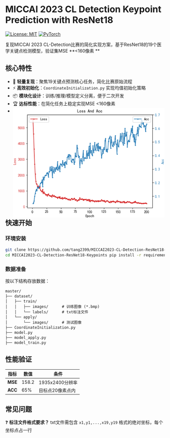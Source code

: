 # MICCAI 2023 CL Detection Keypoint Prediction with ResNet18



 [![License: MIT](https://img.shields.io/badge/License-MIT-yellow.svg)](https://opensource.org/licenses/MIT) [![PyTorch](https://img.shields.io/badge/PyTorch-2.0+-red.svg)](https://pytorch.org/) 



复现MICCAI 2023 CL-Detection比赛的简化实现方案，基于ResNet18的19个医学关键点检测模型，验证集MSE **<160像素 **

## 核心特性 

- 🚀 **轻量复现**：聚焦19关键点预测核心任务，简化比赛原始流程 
- ⚡ **高效初始化**：`CoordinateInitialization.py` 实现均值初始化策略 
- 📦 **模块化设计**：训练/推理/模型定义分离，便于二次开发 
- 🏆 **达标性能**：在简化任务上稳定实现MSE <160像素 
- <img src="https://raw.githubusercontent.com/tang2399/MICCAI2023-CL-Detection-ResNet18-19Keypoints/master/images/Train.png"       alt="Loss and ACC"       style="float: left; margin-right: 20px;"       width="500"/>

## 快速开始
### 环境安装 
```bash
git clone https://github.com/tang2399/MICCAI2023-CL-Detection-ResNet18-Keypoints.git
cd MICCAI2023-CL-Detection-ResNet18-Keypoints pip install -r requirements.txt
```

### 数据准备

按以下结构存放数据：

```
master/
├── dataset/
│   ├── train/
│   │   ├── images/      # 训练图像 (*.bmp)
│   │   └── labels/ 	 # txt标注文件
│   └── apply/
│       └── images/      # 测试图像
├── CoordinateInitialization.py
├── model.py
├── model_apply.py
├── model_train.py
```

## 性能验证

| 指标    | 数值  | 条件             |
| ------- | ----- | ---------------- |
| **MSE** | 158.2 | 1935x2400分辨率  |
| **ACC** | 65%   | 目标点20像素点内 |

## 常见问题

❓ **标注文件格式要求？** txt文件需包含 `x1,y1,...,x19,y19` 格式的绝对坐标，每个坐标点占一行